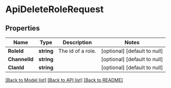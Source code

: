 # ApiDeleteRoleRequest

## Properties
Name | Type | Description | Notes
------------ | ------------- | ------------- | -------------
**RoleId** | **string** | The id of a role. | [optional] [default to null]
**ChannelId** | **string** |  | [optional] [default to null]
**ClanId** | **string** |  | [optional] [default to null]

[[Back to Model list]](../README.md#documentation-for-models) [[Back to API list]](../README.md#documentation-for-api-endpoints) [[Back to README]](../README.md)


